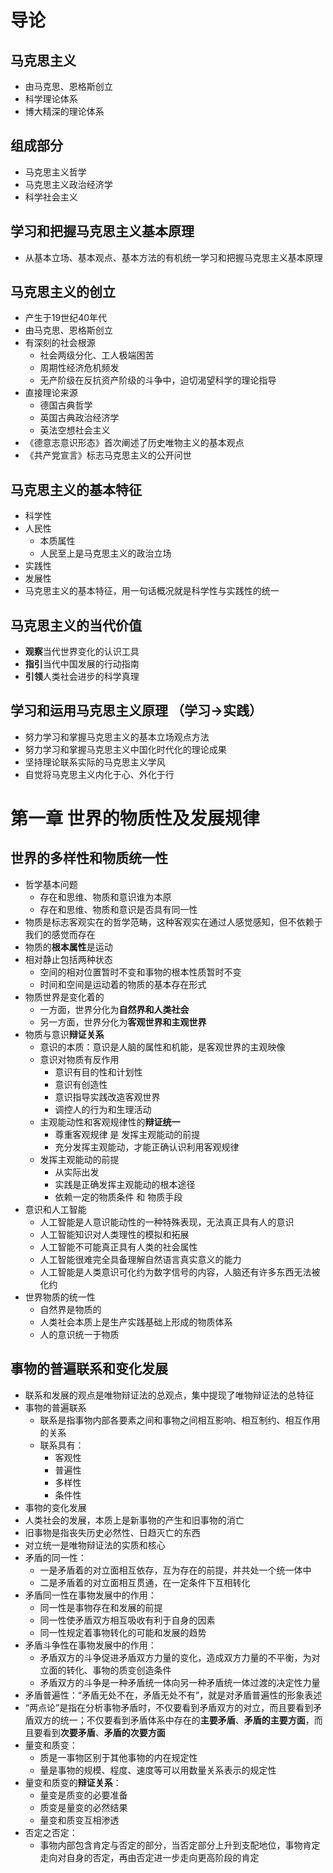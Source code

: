 # 导论
## 马克思主义
- 由马克思、恩格斯创立
- 科学理论体系
- 博大精深的理论体系

## 组成部分
- 马克思主义哲学
- 马克思主义政治经济学
- 科学社会主义

## 学习和把握马克思主义基本原理
- 从基本立场、基本观点、基本方法的有机统一学习和把握马克思主义基本原理

## 马克思主义的创立
- 产生于19世纪40年代
- 由马克思、恩格斯创立
- 有深刻的社会根源
    - 社会两级分化、工人极端困苦
    - 周期性经济危机频发
    - 无产阶级在反抗资产阶级的斗争中，迫切渴望科学的理论指导
- 直接理论来源
    - 德国古典哲学
    - 英国古典政治经济学
    - 英法空想社会主义
- 《德意志意识形态》首次阐述了历史唯物主义的基本观点
- 《共产党宣言》标志马克思主义的公开问世

## 马克思主义的基本特征
- 科学性
- 人民性
    - 本质属性
    - 人民至上是马克思主义的政治立场
- 实践性
- 发展性
- 马克思主义的基本特征，用一句话概况就是科学性与实践性的统一

## 马克思主义的当代价值
- **观察**当代世界变化的认识工具
- **指引**当代中国发展的行动指南
- **引领**人类社会进步的科学真理

## 学习和运用马克思主义原理 （学习->实践）
- 努力学习和掌握马克思主义的基本立场观点方法
- 努力学习和掌握马克思主义中国化时代化的理论成果
- 坚持理论联系实际的马克思主义学风
- 自觉将马克思主义内化于心、外化于行

# 第一章 世界的物质性及发展规律
## 世界的多样性和物质统一性
- 哲学基本问题
    - 存在和思维、物质和意识谁为本原
    - 存在和思维、物质和意识是否具有同一性
- 物质是标志客观实在的哲学范畴，这种客观实在通过人感觉感知，但不依赖于我们的感觉而存在
- 物质的**根本属性**是运动
- 相对静止包括两种状态
    - 空间的相对位置暂时不变和事物的根本性质暂时不变
    - 时间和空间是运动着的物质的基本存在形式
- 物质世界是变化着的
    - 一方面，世界分化为**自然界和人类社会**
    - 另一方面，世界分化为**客观世界和主观世界**
- 物质与意识**辩证关系**
    - 意识的本质：意识是人脑的属性和机能，是客观世界的主观映像
    - 意识对物质有反作用
        - 意识有目的性和计划性
        - 意识有创造性
        - 意识指导实践改造客观世界
        - 调控人的行为和生理活动
    - 主观能动性和客观规律性的**辩证统一**
        - 尊重客观规律 是 发挥主观能动的前提
        - 充分发挥主观能动，才能正确认识利用客观规律
    - 发挥主观能动的前提
        - 从实际出发
        - 实践是正确发挥主观能动的根本途径
        - 依赖一定的物质条件 和 物质手段
- 意识和人工智能
    - 人工智能是人意识能动性的一种特殊表现，无法真正具有人的意识
    - 人工智能知识对人类理性的模拟和拓展
    - 人工智能不可能真正具有人类的社会属性
    - 人工智能很难完全具备理解自然语言真实意义的能力
    - 人工智能是人类意识可化约为数字信号的内容，人脑还有许多东西无法被化约
- 世界物质的统一性
   - 自然界是物质的
   - 人类社会本质上是生产实践基础上形成的物质体系
   - 人的意识统一于物质
## 事物的普遍联系和变化发展
- 联系和发展的观点是唯物辩证法的总观点，集中提现了唯物辩证法的总特征
- 事物的普遍联系
  - 联系是指事物内部各要素之间和事物之间相互影响、相互制约、相互作用的关系
  - 联系具有：
    - 客观性
    - 普遍性
    - 多样性
    - 条件性
- 事物的变化发展
 - 人类社会的发展，本质上是新事物的产生和旧事物的消亡
 - 旧事物是指丧失历史必然性、日趋灭亡的东西
- 对立统一是唯物辩证法的实质和核心
- 矛盾的同一性：
  - 一是矛盾着的对立面相互依存，互为存在的前提，并共处一个统一体中
  - 二是矛盾着的对立面相互贯通，在一定条件下互相转化
- 矛盾同一性在事物发展中的作用：
  - 同一性是事物存在和发展的前提
  - 同一性使矛盾双方相互吸收有利于自身的因素
  - 同一性规定着事物转化的可能和发展的趋势
- 矛盾斗争性在事物发展中的作用：
  - 矛盾双方的斗争促进矛盾双方力量的变化，造成双方力量的不平衡，为对立面的转化、事物的质变创造条件
  - 矛盾双方的斗争是一种矛盾统一体向另一种矛盾统一体过渡的决定性力量
- 矛盾普遍性：“矛盾无处不在，矛盾无处不有”，就是对矛盾普遍性的形象表述
- “两点论”是指在分析事物矛盾时，不仅要看到矛盾双方的对立，而且要看到矛盾双方的统一；不仅要看到矛盾体系中存在的**主要矛盾**、**矛盾的主要方面**，而且要看到**次要矛盾**、**矛盾的次要方面**
- 量变和质变：
  - 质是一事物区别于其他事物的内在规定性
  - 量是事物的规模、程度、速度等可以用数量关系表示的规定性
- 量变和质变的**辩证关系**：
  - 量变是质变的必要准备
  - 质变是量变的必然结果
  - 量变和质变互相渗透
- 否定之否定：
  - 事物内部包含肯定与否定的部分，当否定部分上升到支配地位，事物肯定走向对自身的否定，再由否定进一步走向更高阶段的肯定
